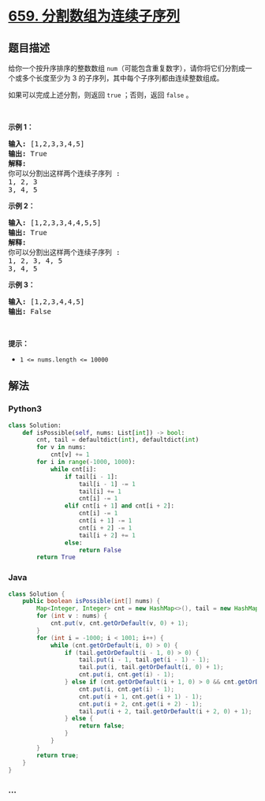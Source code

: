 # [659. 分割数组为连续子序列](https://leetcode-cn.com/problems/split-array-into-consecutive-subsequences)



## 题目描述

<!-- 这里写题目描述 -->

<p>给你一个按升序排序的整数数组 <code>num</code>（可能包含重复数字），请你将它们分割成一个或多个长度至少为 3 的子序列，其中每个子序列都由连续整数组成。</p>

<p>如果可以完成上述分割，则返回 <code>true</code> ；否则，返回 <code>false</code> 。</p>

<p> </p>

<p><strong>示例 1：</strong></p>

<pre>
<strong>输入:</strong> [1,2,3,3,4,5]
<strong>输出:</strong> True
<strong>解释:</strong>
你可以分割出这样两个连续子序列 : 
1, 2, 3
3, 4, 5
</pre>

<p><strong>示例 2：</strong></p>

<pre>
<strong>输入:</strong> [1,2,3,3,4,4,5,5]
<strong>输出:</strong> True
<strong>解释:</strong>
你可以分割出这样两个连续子序列 : 
1, 2, 3, 4, 5
3, 4, 5
</pre>

<p><strong>示例 3：</strong></p>

<pre>
<strong>输入:</strong> [1,2,3,4,4,5]
<strong>输出:</strong> False
</pre>

<p> </p>

<p><b>提示：</b></p>

<ul>
	<li><code>1 <= nums.length <= 10000</code></li>
</ul>


## 解法

<!-- 这里可写通用的实现逻辑 -->

<!-- tabs:start -->

### **Python3**

<!-- 这里可写当前语言的特殊实现逻辑 -->

```python
class Solution:
    def isPossible(self, nums: List[int]) -> bool:
        cnt, tail = defaultdict(int), defaultdict(int)
        for v in nums:
            cnt[v] += 1
        for i in range(-1000, 1000):
            while cnt[i]:
                if tail[i - 1]:
                    tail[i - 1] -= 1
                    tail[i] += 1
                    cnt[i] -= 1
                elif cnt[i + 1] and cnt[i + 2]:
                    cnt[i] -= 1
                    cnt[i + 1] -= 1
                    cnt[i + 2] -= 1
                    tail[i + 2] += 1
                else:
                    return False
        return True
```

### **Java**

<!-- 这里可写当前语言的特殊实现逻辑 -->

```java
class Solution {
    public boolean isPossible(int[] nums) {
        Map<Integer, Integer> cnt = new HashMap<>(), tail = new HashMap<>();
        for (int v : nums) {
            cnt.put(v, cnt.getOrDefault(v, 0) + 1);
        }
        for (int i = -1000; i < 1001; i++) {
            while (cnt.getOrDefault(i, 0) > 0) {
                if (tail.getOrDefault(i - 1, 0) > 0) {
                    tail.put(i - 1, tail.get(i - 1) - 1);
                    tail.put(i, tail.getOrDefault(i, 0) + 1);
                    cnt.put(i, cnt.get(i) - 1);
                } else if (cnt.getOrDefault(i + 1, 0) > 0 && cnt.getOrDefault(i + 2, 0) > 0) {
                    cnt.put(i, cnt.get(i) - 1);
                    cnt.put(i + 1, cnt.get(i + 1) - 1);
                    cnt.put(i + 2, cnt.get(i + 2) - 1);
                    tail.put(i + 2, tail.getOrDefault(i + 2, 0) + 1);
                } else {
                    return false;
                }
            }
        }
        return true;
    }
}
```

### **...**

```

```

<!-- tabs:end -->
